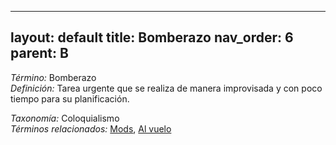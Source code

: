 
---
layout: default
title: Bomberazo
nav_order: 6
parent: B
---

*Término:* Bomberazo  
*Definición:* Tarea urgente que se realiza de manera improvisada y con poco tiempo para su planificación.

*Taxonomía:* Coloquialismo  
*Términos relacionados:* [Mods](https://maleniski.github.io/diccionario-angl-tec-mx/docs/alfabeticamente/M/mods/), [Al vuelo](https://maleniski.github.io/diccionario-angl-tec-mx/docs/alfabeticamente/A/al-vuelo/)

